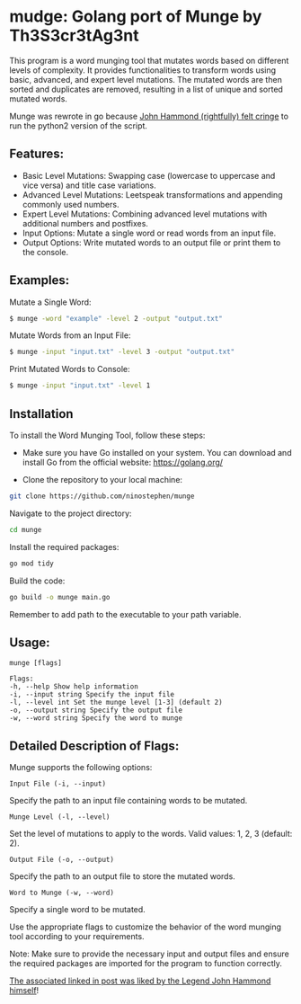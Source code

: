 # mudge: Golang port of Munge by Th3S3cr3tAg3nt

This program is a word munging tool that mutates words based on different levels of complexity. It provides functionalities to transform words using basic, advanced, and expert level mutations. The mutated words are then sorted and duplicates are removed, resulting in a list of unique and sorted mutated words.

Munge was rewrote in go because [John Hammond (rightfully) felt cringe](https://youtu.be/nNvhK1LUD48?t=694) to run the python2 version of the script.

## Features:

- Basic Level Mutations: Swapping case (lowercase to uppercase and vice versa) and title case variations.
- Advanced Level Mutations: Leetspeak transformations and appending commonly used numbers.
- Expert Level Mutations: Combining advanced level mutations with additional numbers and postfixes.
- Input Options: Mutate a single word or read words from an input file.
- Output Options: Write mutated words to an output file or print them to the console.

## Examples:

Mutate a Single Word:
```bash
$ munge -word "example" -level 2 -output "output.txt"
```

Mutate Words from an Input File:
```bash
$ munge -input "input.txt" -level 3 -output "output.txt"
```
Print Mutated Words to Console:
```bash
$ munge -input "input.txt" -level 1
```

## Installation

To install the Word Munging Tool, follow these steps:

- Make sure you have Go installed on your system. You can download and install Go from the official website: https://golang.org/

- Clone the repository to your local machine:

```bash
git clone https://github.com/ninostephen/munge
```

Navigate to the project directory:
```bash
cd munge
```
Install the required packages:
```bash
go mod tidy
```
Build the code:
```bash
go build -o munge main.go
```

Remember to add path to the executable to your path variable. 

## Usage:
```
munge [flags]

Flags:
-h, --help Show help information
-i, --input string Specify the input file
-l, --level int Set the munge level [1-3] (default 2)
-o, --output string Specify the output file
-w, --word string Specify the word to munge
```

## Detailed Description of Flags:
Munge supports the following options:

    Input File (-i, --input)
Specify the path to an input file containing words to be mutated.

    Munge Level (-l, --level)
Set the level of mutations to apply to the words.
Valid values: 1, 2, 3 (default: 2).

    Output File (-o, --output)
Specify the path to an output file to store the mutated words.

    Word to Munge (-w, --word)
Specify a single word to be mutated.

Use the appropriate flags to customize the behavior of the word munging tool according to your requirements.

Note: Make sure to provide the necessary input and output files and ensure the required packages are imported for the program to function correctly.

[The associated linked in post was liked by the Legend John Hammond himself](https://www.linkedin.com/feed/update/urn:li:activity:7065523897311363073?commentUrn=urn%3Ali%3Acomment%3A%28activity%3A7065523897311363073%2C7065542130395451392%29&dashCommentUrn=urn%3Ali%3Afsd_comment%3A%287065542130395451392%2Curn%3Ali%3Aactivity%3A7065523897311363073%29)!